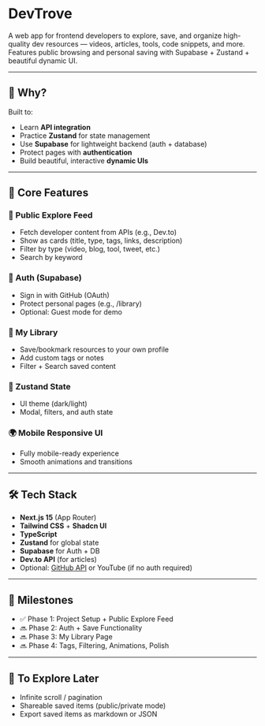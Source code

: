 # DevTrove

A web app for frontend developers to explore, save, and organize high-quality dev resources — videos, articles, tools, code snippets, and more. Features public browsing and personal saving with Supabase + Zustand + beautiful dynamic UI.

---

## 🧠 Why?

Built to:

- Learn **API integration**
- Practice **Zustand** for state management
- Use **Supabase** for lightweight backend (auth + database)
- Protect pages with **authentication**
- Build beautiful, interactive **dynamic UIs**

---

## 🚀 Core Features

### 📖 Public Explore Feed

- Fetch developer content from APIs (e.g., Dev.to)
- Show as cards (title, type, tags, links, description)
- Filter by type (video, blog, tool, tweet, etc.)
- Search by keyword

### 🔐 Auth (Supabase)

- Sign in with GitHub (OAuth)
- Protect personal pages (e.g., /library)
- Optional: Guest mode for demo

### 💾 My Library

- Save/bookmark resources to your own profile
- Add custom tags or notes
- Filter + Search saved content

### 🧠 Zustand State

- UI theme (dark/light)
- Modal, filters, and auth state

### 🌍 Mobile Responsive UI

- Fully mobile-ready experience
- Smooth animations and transitions

---

## 🛠️ Tech Stack

- **Next.js 15** (App Router)
- **Tailwind CSS** + **Shadcn UI**
- **TypeScript**
- **Zustand** for global state
- **Supabase** for Auth + DB
- **Dev.to API** (for articles)
- Optional: [GitHub API](https://docs.github.com/en/rest) or YouTube (if no auth required)

---

## 📅 Milestones

- ✅ Phase 1: Project Setup + Public Explore Feed
- 🔜 Phase 2: Auth + Save Functionality
- 🔜 Phase 3: My Library Page
- 🔜 Phase 4: Tags, Filtering, Animations, Polish

---

## 🧪 To Explore Later

- Infinite scroll / pagination
- Shareable saved items (public/private mode)
- Export saved items as markdown or JSON
